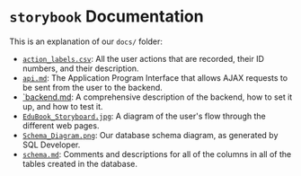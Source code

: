 # `storybook` Documentation

This is an explanation of our `docs/` folder:

 - [`action_labels.csv`](action_labels.csv): All the user actions that are recorded, their ID numbers, and their description.
 - [`api.md`](api.md): The Application Program Interface that allows AJAX requests to be sent from the user to the backend.
 - [`backend.md](backend.md): A comprehensive description of the backend, how to set it up, and how to test it.
 - [`EduBook_Storyboard.jpg`](EduBook_Storyboard.jpg): A diagram of the user's flow through the different web pages.
 - [`Schema_Diagram.png`](Schema_Diagram.png): Our database schema diagram, as generated by SQL Developer.
 - [`schema.md`](schema.md): Comments and descriptions for all of the columns in all of the tables created in the database.
